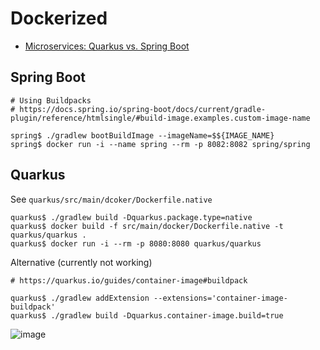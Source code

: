# Dockerized

- [Microservices: Quarkus vs. Spring Boot](https://www.linkedin.com/pulse/microservices-quarkus-vs-spring-boot-ualter-otoni-azambuja-junior/)

## Spring Boot

```shell
# Using Buildpacks
# https://docs.spring.io/spring-boot/docs/current/gradle-plugin/reference/htmlsingle/#build-image.examples.custom-image-name

spring$ ./gradlew bootBuildImage --imageName=$${IMAGE_NAME}
spring$ docker run -i --name spring --rm -p 8082:8082 spring/spring
```

## Quarkus

See `quarkus/src/main/dcoker/Dockerfile.native`

```shell
quarkus$ ./gradlew build -Dquarkus.package.type=native
quarkus$ docker build -f src/main/docker/Dockerfile.native -t quarkus/quarkus .
quarkus$ docker run -i --rm -p 8080:8080 quarkus/quarkus
```

Alternative (currently not working)

```shell
# https://quarkus.io/guides/container-image#buildpack

quarkus$ ./gradlew addExtension --extensions='container-image-buildpack'
quarkus$ ./gradlew build -Dquarkus.container-image.build=true
```

![image](https://github.com/logbasex/coding-notes/assets/22516811/1949ac7d-1f45-4d9a-a868-069ec889f186)